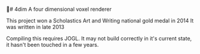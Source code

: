 # 4dim
A four dimensional voxel renderer

This project won a Scholastics Art and Writing national gold medal in 2014
It was written in late 2013

Compiling this requires JOGL.
It may not build correctly in it's current state, it hasn't been touched in a few years.
